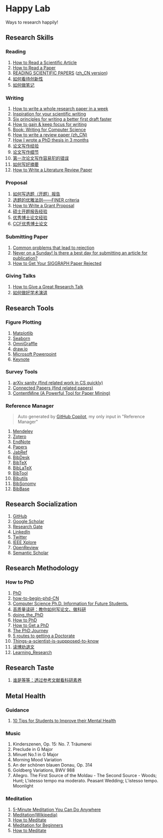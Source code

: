 # Happy Lab

Ways to research happily!

## Research Skills
### Reading
1. [How to Read a Scientific Article](http://www.owlnet.rice.edu/~cainproj/courses/HowToReadSciArticle.pdf)
2. [How to Read a Paper](https://web.stanford.edu/class/ee384m/Handouts/HowtoReadPaper.pdf)
3. [READING SCIENTIFIC PAPERS](https://web.stanford.edu/~siegelr/readingsci.htm) ([zh_CN version](https://mp.weixin.qq.com/s/rhHKIhwoIGHVWTvUCqCuEQ))
4. [如何看待创新性](https://mp.weixin.qq.com/s/gGyUwj35TBekhu_MbCEj_w)
5. [如何做笔记](https://mp.weixin.qq.com/s/UmyKSiT4V9z6MCIPiEri-w)

### Writing
1. [How to write a whole research paper in a week](https://writingscientist.com/paper-in-a-week/)
2. [Inspiration for your scientific writing](https://writingscientist.com/newsletter/)
3. [Six principles for writing a better first draft faster](https://writingscientist.com/first-draft/)
4. [How to gain & keep focus for writing](https://writingscientist.com/focus/)
5. [Book: Writing for Computer Science](https://yosnex.files.wordpress.com/2015/11/ref-3-writing-for-computer-science.pdf)
6. [How to write a review paper (zh_CN)](https://mp.weixin.qq.com/s/BUyeJLe-HLqQ0L3KfdRDHA)
7. [How I wrote a PhD thesis in 3 months](https://phd.academy/blog/how-i-wrote-a-phd-thesis-in-3-months)
8. [论文写作经验](https://mp.weixin.qq.com/s/i_XOuj0maX8Gc2tNc3JCmA)
9. [论文写作细节](https://mp.weixin.qq.com/s/4uCtUEqC30CffAp-Z11sfg)
10. [第一次论文写作容易犯的错误](https://mp.weixin.qq.com/s/-ebDlAECIYoJyOI3QpKXLA)
11. [如何写好摘要](https://mp.weixin.qq.com/s/5qf7Rpjg8L2iL9GWnBZ1tA)
12. [How to Write a Literature Review Paper](https://mp.weixin.qq.com/s/YIYgdu13RqKvQMHiGog1GQ)


### Proposal
1. [如何写选题（开题）报告](https://mp.weixin.qq.com/s/Nm290G0buJq0VlroG9oQLA)
2. [选题的优雅法则——FINER criteria](https://mp.weixin.qq.com/s/Hs2DQ-b7cZO3rzCnjPeWhQ)
3. [How to Write a Grant Proposal](https://simon.peytonjones.org/great-grant-proposal/)
4. [硕士开题报告经验](https://mp.weixin.qq.com/s/tRJCEHNa3wPyTtB5ep5ZIQ)
5. [优秀博士论文经验](https://mp.weixin.qq.com/s/yKahDZH-FcAgB0tsXsvUew)
6. [CCF优秀博士论文](https://mp.weixin.qq.com/s/-Rgc42H-PhLembGQmPCklA)

### Submitting Paper
1. [Common problems that lead to rejection](https://www.hindawi.com/post/common-problems-lead-rejection/)
2. [Never on a Sunday! Is there a best day for submitting an article for publication?](https://blogs.lse.ac.uk/impactofsocialsciences/2019/01/29/never-on-a-sunday-is-there-a-best-day-for-submitting-an-article-for-publication/)
3. [How to Get Your SIGGRAPH Paper Rejected](https://www.siggraph.org/sites/default/files/kajiya.pdf)

### Giving Talks
1. [How to Give a Great Research Talk](https://simon.peytonjones.org/great-research-talk/)
2. [如何做好学术演讲](https://mp.weixin.qq.com/s/yibjtahpaJOu9iKvCa3jXQ)

## Research Tools
### Figure Plotting
1. [Matplotlib](https://matplotlib.org)
2. [Seaborn](https://seaborn.pydata.org)
3. [OmniGraffle](https://www.omnigroup.com/omnigraffle)
4. [draw.io](http://draw.io)
5. [Microsoft Powerpoint](https://www.microsoft.com/en-us/microsoft-365/powerpoint)
6. [Keynote](https://www.apple.com/keynote/)

### Survey Tools
1. [arXiv sanity (find related work in CS quickly)](https://arxiv-sanity-lite.com/)
2. [Connected Papers (find related papers)](https://paperswithcode.com/)
3. [ContentMine (A Powerful Tool for Paper Mining)](https://contentmine.github.io/)

### Reference Manager
> Auto generated by [GitHub Copilot](https://github.com/features/copilot/), my only input in "Reference Manager"
1. [Mendeley](https://www.mendeley.com)
2. [Zotero](https://www.zotero.org)
3. [EndNote](https://endnote.com)
4. [Papers](https://www.readcube.com/papers)
5. [JabRef](https://www.jabref.org)
6. [BibDesk](https://bibdesk.sourceforge.io)
7. [BibTeX](https://www.bibtex.com)
8. [BibLaTeX](https://ctan.org/pkg/biblatex?lang=en)
9. [BibTool](https://www.gerd-neugebauer.de/software/TeX/BibTool/en/)
10. [Bibutils](https://sourceforge.net/projects/bibutils/)
11. [BibSonomy](https://www.bibsonomy.org)
12. [BibBase](https://bibbase.org)

## Research Socialization
1. [GitHub](https://github.com)
2. [Google Scholar](https://scholar.google.com)
3. [Research Gate](https://www.researchgate.net)
4. [LinkedIn](https://www.linkedin.com)
5. [Twitter](https://twitter.com)
6. [IEEE Xplore](https://ieeexplore.ieee.org/Xplore/home.jsp)
7. [OpenReview](https://openreview.net)
8. [Semantic Scholar](https://www.semanticscholar.org)

## Research Methodology
### How to PhD
1. [PhD](https://github.com/macoj/phd)
2. [how-to-begin-phd-CN](https://github.com/pkuzengqi/how-to-begin-phd-CN)
3. [Computer Science Ph.D. Information for Future Students.](https://github.com/mycsphd/mycsphd.github.io)
4. [高质量读研：教你如何写论文、做科研](https://e.jd.com/30815248.html)
5. [doing_the_PhD](https://github.com/shengyp/doing_the_PhD)
6. [How to PhD](https://howtophd.show)
7. [How to Get a PhD](https://www.wikihow.com/Get-a-PhD)
8. [The PhD Journey](https://www.findaphd.com/guides/the-phd-journey)
9. [5 routes to getting a Doctorate](https://www.prospects.ac.uk/postgraduate-study/phd-study/5-routes-to-getting-a-doctorate)
10. [Things-a-scientist-is-suppposed-to-know](https://github.com/philippbayer/Things-a-scientist-is-suppposed-to-know)
11. [读博劝退文](https://mp.weixin.qq.com/s/_P59GQ2mPMIgq24gE1V9nA)
12. [Learning_Research](https://github.com/pengsida/learning_research)


## Research Taste
1. [谁是等等：透过参考文献看科研素养](https://mp.weixin.qq.com/s/dAraUE9mEWC_k4xD-gUJTw)

## Metal Health
### Guidance
1. [10 Tips for Students to Improve their Mental Health](https://leverageedu.com/blog/mental-health-for-students/)

### Music
1. Kinderszenen, Op. 15: No. 7. Träumerei
2. Preclude in G Major
3. Minuet No.1 in G Major
4. Morning Mood Variation
5. An der schönen blauen Donau, Op. 314
6. Goldberg Variations, BWV 988
7. Allegro. The First Source of the Moldau - The Second Source - Woods; Hunt; L'istesso tempo ma moderato. Peasant Wedding; L'istesso tempo. Moonlight

### Meditation
1. [5-Minute Meditation You Can Do Anywhere](https://www.youtube.com/watch?v=inpok4MKVLM)
2. [Meditation(Wikipedia)](https://en.wikipedia.org/wiki/Meditation)
3. [How to Meditate](https://www.mindful.org/how-to-meditate/)
4. [Meditation for Beginners](https://www.mindful.org/meditation-for-beginners/)
5. [How to Meditate](https://www.nytimes.com/guides/well/how-to-meditate)
